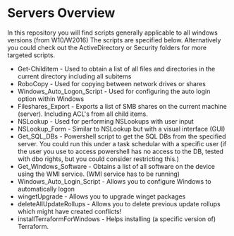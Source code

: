 # Servers Overview #
In this repository you will find scripts generally applicable to all windows versions (from W10/W2016)
The scripts are specified below.
Alternatively you could check out the ActiveDirectory or Security folders for more targeted scripts.


- Get-Childitem - Used to obtain a list of all files and directories in the current directory including all subitems
- RoboCopy - Used for copying between network drives or shares
- Windows_Auto_Logon_Script - Used for configuring the auto login option within Windows
- Fileshares_Export - Exports a list of SMB shares on the current machine (server). Including ACL's from all child items.
- NSLookup - Used for performing NSLookups with user input
- NSLookup_Form - Similar to NSLookup but with a visual interface (GUI)
- Get_SQL_DBs - Powershell script to get the SQL DBs from the specified server. You could run this under a task schedular with a specific user (if the user you use to access powershell has no access to the DB, tested with dbo rights, but you could consider restricting this.)
- Get_Windows_Software - Obtains a list of all software on the device using the WMI service. (WMI service has to be running)
- Windows_Auto_Login_Script - Allows you to configure Windows to automatically logon
- wingetUpgrade - Allows you to upgrade winget packages
- deleteAllUpdateRollups - Allows you to delete previous update rollups which might have created conflicts!
- installTerraformForWindows - Helps installing (a specific version of) Terraform.